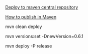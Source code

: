 
[Deploy to maven central repository](http://central.sonatype.org/pages/ossrh-guide.html)

[How to publish in Maven](http://central.sonatype.org/pages/apache-maven.html)

mvn clean deploy

mvn versions:set -DnewVersion=0.6.1

mvn deploy -P release


